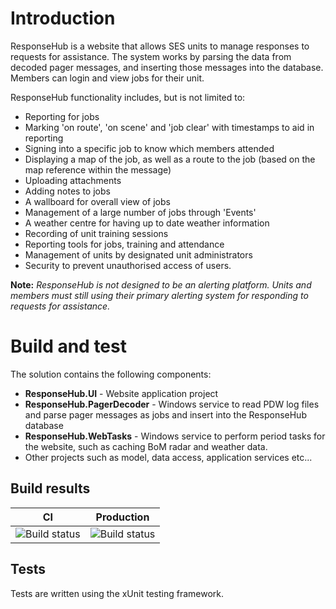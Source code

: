 # Introduction
ResponseHub is a website that allows SES units to manage responses to requests for assistance.  The system works by parsing the data from decoded pager messages, and inserting those messages into the database. Members can login and view jobs for their unit.

ResponseHub functionality includes, but is not limited to:

* Reporting for jobs
 * Marking 'on route', 'on scene' and 'job clear' with timestamps to aid in reporting
 * Signing into a specific job to know which members attended
 * Displaying a map of the job, as well as a route to the job (based on the map reference within the message)
 * Uploading attachments
 * Adding notes to jobs
* A wallboard for overall view of jobs
* Management of a large number of jobs through 'Events'
* A weather centre for having up to date weather information
* Recording of unit training sessions
* Reporting tools for jobs, training and attendance
* Management of units by designated unit administrators
* Security to prevent unauthorised access of users.

**Note:** *ResponseHub is not designed to be an alerting platform. Units and members must still using their primary alerting system for responding to requests for assistance.*

# Build and test
The solution contains the following components:

* __ResponseHub.UI__ - Website application project
* __ResponseHub.PagerDecoder__ - Windows service to read PDW log files and parse pager messages as jobs and insert into the ResponseHub database 
* __ResponseHub.WebTasks__ - Windows service to perform period tasks for the website, such as caching BoM radar and weather data.
* Other projects such as model, data access, application services etc...

## Build results
|CI|Production|
|---|---|
|![Build status](https://juzzbott.visualstudio.com/ResponseHub/_apis/build/status/ResponseHub%20Website%20-%20CI%20Build "CI build result")|![Build status](https://responsehub.visualstudio.com/_apis/public/build/definitions/500d2900-f667-4dc5-9eb4-56dc83bcb1e6/2/badge "Production build result")|

## Tests
Tests are written using the xUnit testing framework.


